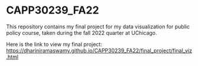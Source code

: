 # CAPP30239_FA22
This repository contains my final project
for my data visualization for public policy course, taken during
the fall 2022 quarter at UChicago.

Here is the link to view my final project:
https://dhariniramaswamy.github.io/CAPP30239_FA22/final_project/final_viz.html